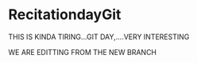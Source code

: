 # RecitationdayGit
THIS IS KINDA TIRING...GIT DAY,....VERY INTERESTING



WE ARE EDITTING FROM THE NEW BRANCH
